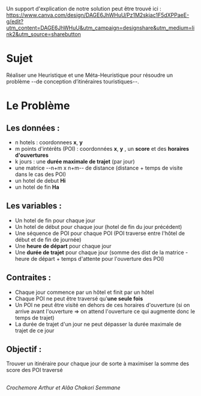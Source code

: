 Un support d'explication de notre solution peut être trouvé ici :
https://www.canva.com/design/DAGE6JhWHuU/Pz1M2skjac1F5dXPPaeE-g/edit?utm_content=DAGE6JhWHuU&utm_campaign=designshare&utm_medium=link2&utm_source=sharebutton

# Sujet
Réaliser une Heuristique et une Méta-Heuristique pour résoudre un problème --de conception d’itinéraires touristiques--.

# Le Problème
## Les données :
- n hotels : coordonnees **x**, **y**
- m points d'intérêts (POI) : coordonnées **x**, **y** , un **score** et des **horaires d'ouvertures**
- k jours : une **durée maximale de trajet** (par jour)
- une matrice --n+m x n+m-- de distance (distance + temps de visite dans le cas des POI)
- un hotel de debut **Hi**
- un hotel de fin **Ha**

## Les variables :
- Un hotel de fin pour chaque jour
- Un hotel de début pour chaque jour (hotel de fin du jour précédent)
- Une séquence de POI pour chaque POI (POI traverse entre l'hôtel de début et de fin de journée)
- Une **heure de départ** pour chaque jour
- Une **durée de trajet** pour chaque jour (somme des dist de la matrice - heure de départ + temps d'attente pour l'ouverture des POI)


## Contraites :
- Chaque jour commence par un hôtel et finit par un hôtel
- Chaque POI ne peut être traversé qu'**une seule fois**
- Un POI ne peut être visité en dehors de ces horaires d'ouverture (si on arrive avant l'ouverture => on attend l'ouverture ce qui augmente donc le temps de trajet)
- La durée de trajet d'un jour ne peut dépasser la durée maximale de trajet de ce jour

## Objectif :
Trouver un itinéraire pour chaque jour de sorte à maximiser la somme des score des POI traversé

##

_Crochemore Arthur et Alâa Chakori Semmane_